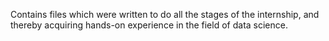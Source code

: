 Contains files which were written to do all the stages of the internship, and thereby acquiring hands-on experience in the field of data science.

